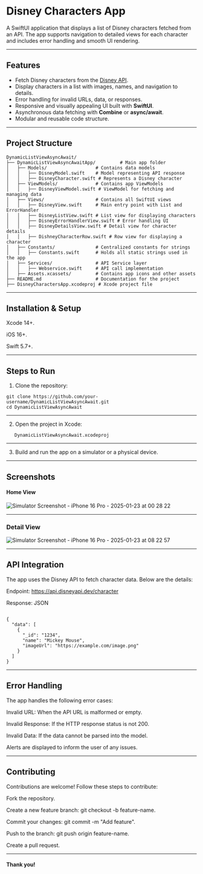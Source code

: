 # Disney Characters App

A SwiftUI application that displays a list of Disney characters fetched from an API. The app supports navigation to detailed views for each character and includes error handling and smooth UI rendering.

---

## Features

- Fetch Disney characters from the [Disney API](https://disneyapi.dev/).
- Display characters in a list with images, names, and navigation to details.
- Error handling for invalid URLs, data, or responses.
- Responsive and visually appealing UI built with **SwiftUI**.
- Asynchronous data fetching with **Combine** or **async/await**.
- Modular and reusable code structure.

---

## Project Structure

```plaintext
DynamicListViewAsyncAwait/
├── DynamicListViewAsyncAwaitApp/         # Main app folder
│   ├── Models/                  # Contains data models
│   │   ├── DisneyModel.swift    # Model representing API response
│   │   ├── DisneyCharacter.swift # Represents a Disney character
│   ├── ViewModels/              # Contains app ViewModels
│   │   ├── DisneyViewModel.swift # ViewModel for fetching and managing data
│   ├── Views/                   # Contains all SwiftUI views
│   │   ├── DisneyView.swift     # Main entry point with List and ErrorHandler
│   │   ├── DisneyListView.swift # List view for displaying characters
│   │   ├── DisneyErrorHandlerView.swift # Error handling UI
│   │   ├── DisneyDetailsView.swift # Detail view for character details
│   │   ├── DishneyCharacterRow.swift # Row view for displaying a character
│   ├── Constants/               # Centralized constants for strings
│   │   ├── Constants.swift      # Holds all static strings used in the app
│   ├── Services/                # API Service layer
│   │   ├── Webservice.swift     # API call implementation
│   ├── Assets.xcassets/         # Contains app icons and other assets
├── README.md                    # Documentation for the project
├── DisneyCharactersApp.xcodeproj # Xcode project file

```
---


## Installation & Setup
Xcode 14+.

iOS 16+.

Swift 5.7+.

---

## Steps to Run
1. Clone the repository:

```
git clone https://github.com/your-username/DynamicListViewAsyncAwait.git
cd DynamicListViewAsyncAwait

```
---

2. Open the project in Xcode:
   
```
   DynamicListViewAsyncAwait.xcodeproj
```
---

3. Build and run the app on a simulator or a physical device.

---

## Screenshots

#### Home View
![Simulator Screenshot - iPhone 16 Pro - 2025-01-23 at 00 28 22](https://github.com/user-attachments/assets/af18fca8-4066-4025-8ffa-e33fb2ec1d20)

---

### Detail View
![Simulator Screenshot - iPhone 16 Pro - 2025-01-23 at 08 22 57](https://github.com/user-attachments/assets/40277d67-b253-48e0-a5ae-4e6976057ad4)

---

## API Integration
The app uses the Disney API to fetch character data. Below are the details:

Endpoint: https://api.disneyapi.dev/character

Response: JSON 

```

{
  "data": [
    {
      "_id": "1234",
      "name": "Mickey Mouse",
      "imageUrl": "https://example.com/image.png"
    }
  ]
}

```
---

## Error Handling

The app handles the following error cases:

Invalid URL: When the API URL is malformed or empty.

Invalid Response: If the HTTP response status is not 200.

Invalid Data: If the data cannot be parsed into the model.

Alerts are displayed to inform the user of any issues.

---

## Contributing
Contributions are welcome! Follow these steps to contribute:

Fork the repository.

Create a new feature branch: git checkout -b feature-name.

Commit your changes: git commit -m "Add feature".

Push to the branch: git push origin feature-name.

Create a pull request.

---

#### Thank you! 



